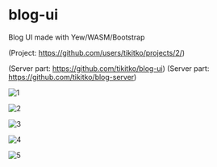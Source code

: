 # blog-ui
Blog UI made with Yew/WASM/Bootstrap

(Project: https://github.com/users/tikitko/projects/2/)

(Server part: https://github.com/tikitko/blog-ui)
(Server part: https://github.com/tikitko/blog-server)

![1](https://raw.githubusercontent.com/tikitko/blog-ui/main/images/1.png)

![2](https://raw.githubusercontent.com/tikitko/blog-ui/main/images/2.png)

![3](https://raw.githubusercontent.com/tikitko/blog-ui/main/images/3.png)

![4](https://raw.githubusercontent.com/tikitko/blog-ui/main/images/4.png)

![5](https://raw.githubusercontent.com/tikitko/blog-ui/main/images/5.png)
